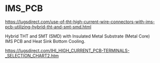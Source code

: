 # IMS_PCB

https://lugsdirect.com/use-of-tht-high-current-wire-connectors-with-ims-pcb-utilizing-hybrid-tht-and-smt-smd.html

Hybrid THT and SMT (SMD) with Insulated Metal Substrate (Metal Core) IMS PCB and Heat Sink Bottom Cooling.

https://lugsdirect.com/IHI_HIGH_CURRENT_PCB-TERMINALS-_SELECTION_CHART2.htm













